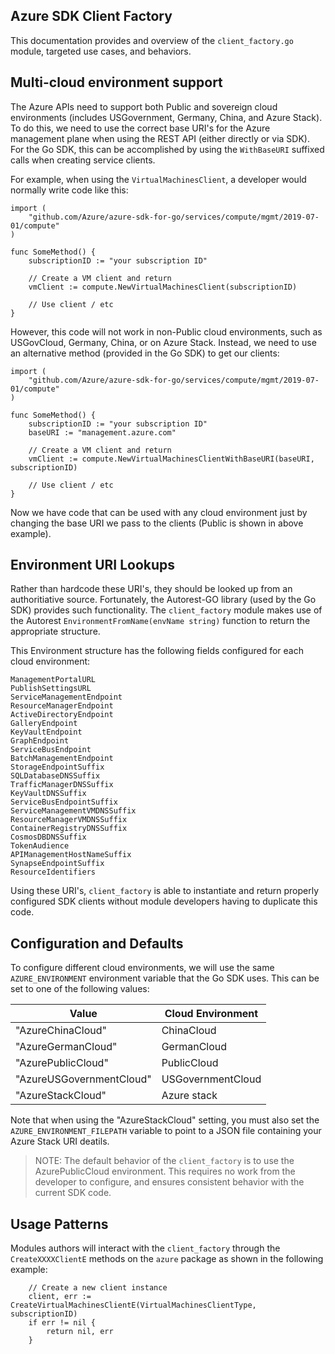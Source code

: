 ## Azure SDK Client Factory 

This documentation provides and overview of the `client_factory.go` module, targeted use cases, and behaviors. 

## Multi-cloud environment support

The Azure APIs need to support both Public and sovereign cloud environments (includes USGovernment, Germany, China, and Azure Stack).  To do this, we need to use the correct base URI's for the Azure management plane when using the REST API (either directly or via SDK). For the Go SDK, this can be accomplished by using the `WithBaseURI` suffixed calls when creating service clients.

For example, when using the `VirtualMachinesClient`, a developer would normally write code like this:

```golang
import (
    "github.com/Azure/azure-sdk-for-go/services/compute/mgmt/2019-07-01/compute"
)

func SomeMethod() {
    subscriptionID := "your subscription ID"

    // Create a VM client and return
	vmClient := compute.NewVirtualMachinesClient(subscriptionID)

    // Use client / etc
}
```

However, this code will not work in non-Public cloud environments, such as USGovCloud, Germany, China, or on Azure Stack.  Instead, we need to use an alternative method (provided in the Go SDK) to get our clients:

```golang
import (
    "github.com/Azure/azure-sdk-for-go/services/compute/mgmt/2019-07-01/compute"
)

func SomeMethod() {
    subscriptionID := "your subscription ID"
    baseURI := "management.azure.com"

    // Create a VM client and return
	vmClient := compute.NewVirtualMachinesClientWithBaseURI(baseURI, subscriptionID)

    // Use client / etc
}
```

Now we have code that can be used with any cloud environment just by changing the base URI we pass to the clients (Public is shown in above example). 

## Environment URI Lookups

Rather than hardcode these URI's, they should be looked up from an authoritiative source. Fortunately, the Autorest-GO library (used by the Go SDK) provides such functionality. The `client_factory` module makes use of the Autorest `EnvironmentFromName(envName string)` function to return the appropriate structure. 

This Environment structure has the following fields configured for each cloud environment:

```golang
ManagementPortalURL          
PublishSettingsURL           
ServiceManagementEndpoint    
ResourceManagerEndpoint      
ActiveDirectoryEndpoint      
GalleryEndpoint              
KeyVaultEndpoint             
GraphEndpoint                
ServiceBusEndpoint           
BatchManagementEndpoint      
StorageEndpointSuffix        
SQLDatabaseDNSSuffix         
TrafficManagerDNSSuffix      
KeyVaultDNSSuffix            
ServiceBusEndpointSuffix     
ServiceManagementVMDNSSuffix 
ResourceManagerVMDNSSuffix   
ContainerRegistryDNSSuffix   
CosmosDBDNSSuffix            
TokenAudience                
APIManagementHostNameSuffix  
SynapseEndpointSuffix        
ResourceIdentifiers          
```

Using these URI's, `client_factory` is able to instantiate and return properly configured SDK clients without module developers having to duplicate this code.

## Configuration and Defaults

To configure different cloud environments, we will use the same `AZURE_ENVIRONMENT` environment variable that the Go SDK uses. This can be set to one of the following values:

|Value                      |Cloud Environment  |
|---------------------------|-------------------|
|"AzureChinaCloud"          |ChinaCloud         |
|"AzureGermanCloud"         |GermanCloud        |
|"AzurePublicCloud"         |PublicCloud        |
|"AzureUSGovernmentCloud"   |USGovernmentCloud  |
|"AzureStackCloud"          |Azure stack        |

Note that when using the "AzureStackCloud" setting, you must also set the `AZURE_ENVIRONMENT_FILEPATH` variable to point to a JSON file containing your Azure Stack URI deatils.

>NOTE: The default behavior of the `client_factory` is to use the AzurePublicCloud environment. This requires no work from the developer to configure, and ensures consistent behavior with the current SDK code.       

## Usage Patterns

Modules authors will interact with the `client_factory` through the `CreateXXXXClientE` methods on the `azure` package as shown in the following example:

```golang
    // Create a new client instance
	client, err := CreateVirtualMachinesClientE(VirtualMachinesClientType, subscriptionID)
	if err != nil {
		return nil, err
	}
```